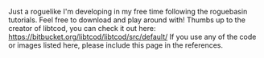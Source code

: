 
Just a roguelike I'm developing in my free time following the roguebasin tutorials. Feel free to download and play around with!
Thumbs up to the creator of libtcod, you can check it out here: https://bitbucket.org/libtcod/libtcod/src/default/
If you use any of the code or images listed here, please include this page in the references.
